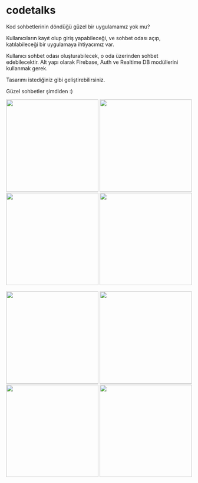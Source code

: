 # codetalks

Kod sohbetlerinin döndüğü güzel bir uygulamamız yok mu?

Kullanıcıların kayıt olup giriş yapabileceği, ve sohbet odası açıp, katılabileceği bir uygulamaya ihtiyacımız var.

Kullanıcı sohbet odası oluşturabilecek, o oda üzerinden sohbet edebilecektir. Alt yapı olarak Firebase, Auth ve Realtime DB modüllerini kullanmak gerek.

Tasarımı istediğiniz gibi geliştirebilirsiniz.

Güzel sohbetler şimdiden :)

<p float="left">
  <img src="https://raw.githubusercontent.com/Kodluyoruz/taskforce/main/react-native/odev_4/figures/codetalks_1.png" width="250" />
  <img src="https://raw.githubusercontent.com/Kodluyoruz/taskforce/main/react-native/odev_4/figures/codetalks_2.png" width="250" /> 
  <img src="https://raw.githubusercontent.com/Kodluyoruz/taskforce/main/react-native/odev_4/figures/codetalks_3.png" width="250" />
  <img src="https://raw.githubusercontent.com/Kodluyoruz/taskforce/main/react-native/odev_4/figures/codetalks_4.png" width="250" />
</p>
<p float="left">
  <img src="https://raw.githubusercontent.com/Kodluyoruz/taskforce/main/react-native/odev_4/figures/codetalks_5.png" width="250" /> 
  <img src="https://raw.githubusercontent.com/Kodluyoruz/taskforce/main/react-native/odev_4/figures/codetalks_6.png" width="250" /> 
  <img src="https://raw.githubusercontent.com/Kodluyoruz/taskforce/main/react-native/odev_4/figures/codetalks_7.png" width="250" /> 
  <img src="https://raw.githubusercontent.com/Kodluyoruz/taskforce/main/react-native/odev_4/figures/codetalks_8.png" width="250" />
</p>


